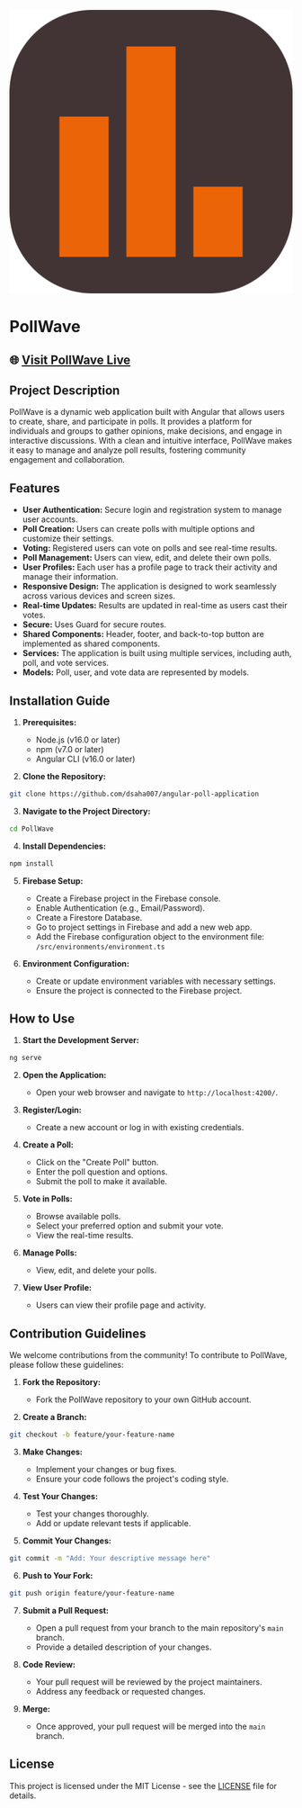 
![PollWave Logo](./src/assets/logo.png)

# PollWave

## 🌐 [Visit PollWave Live](https://pollwave-f25ca.web.app/)

## Project Description

PollWave is a dynamic web application built with Angular that allows users to create, share, and participate in polls. It provides a platform for individuals and groups to gather opinions, make decisions, and engage in interactive discussions. With a clean and intuitive interface, PollWave makes it easy to manage and analyze poll results, fostering community engagement and collaboration.

## Features

- **User Authentication:** Secure login and registration system to manage user accounts.  
- **Poll Creation:** Users can create polls with multiple options and customize their settings.  
- **Voting:** Registered users can vote on polls and see real-time results.  
- **Poll Management:** Users can view, edit, and delete their own polls.  
- **User Profiles:** Each user has a profile page to track their activity and manage their information.  
- **Responsive Design:** The application is designed to work seamlessly across various devices and screen sizes.  
- **Real-time Updates:** Results are updated in real-time as users cast their votes.  
- **Secure:** Uses Guard for secure routes.  
- **Shared Components:** Header, footer, and back-to-top button are implemented as shared components.  
- **Services:** The application is built using multiple services, including auth, poll, and vote services.  
- **Models:** Poll, user, and vote data are represented by models.

## Installation Guide

1. **Prerequisites:**
    - Node.js (v16.0 or later)
    - npm (v7.0 or later)
    - Angular CLI (v16.0 or later)

2. **Clone the Repository:**
```bash
git clone https://github.com/dsaha007/angular-poll-application
```

3. **Navigate to the Project Directory:**
```bash
cd PollWave
```

4. **Install Dependencies:**
```bash
npm install
```

5. **Firebase Setup:**
    - Create a Firebase project in the Firebase console.
    - Enable Authentication (e.g., Email/Password).
    - Create a Firestore Database.
    - Go to project settings in Firebase and add a new web app.
    - Add the Firebase configuration object to the environment file: `/src/environments/environment.ts`

6. **Environment Configuration:**
    - Create or update environment variables with necessary settings.
    - Ensure the project is connected to the Firebase project.

## How to Use

1. **Start the Development Server:**
```bash
ng serve
```

2. **Open the Application:**
    - Open your web browser and navigate to `http://localhost:4200/`.

3. **Register/Login:**
    - Create a new account or log in with existing credentials.

4. **Create a Poll:**
    - Click on the "Create Poll" button.
    - Enter the poll question and options.
    - Submit the poll to make it available.

5. **Vote in Polls:**
    - Browse available polls.
    - Select your preferred option and submit your vote.
    - View the real-time results.

6. **Manage Polls:**
    - View, edit, and delete your polls.

7. **View User Profile:**
    - Users can view their profile page and activity.

## Contribution Guidelines

We welcome contributions from the community! To contribute to PollWave, please follow these guidelines:

1. **Fork the Repository:**
    - Fork the PollWave repository to your own GitHub account.

2. **Create a Branch:**
```bash
git checkout -b feature/your-feature-name
```

3. **Make Changes:**
    - Implement your changes or bug fixes.
    - Ensure your code follows the project's coding style.

4. **Test Your Changes:**
    - Test your changes thoroughly.
    - Add or update relevant tests if applicable.

5. **Commit Your Changes:**
```bash
git commit -m "Add: Your descriptive message here"
```

6. **Push to Your Fork:**
```bash
git push origin feature/your-feature-name
```

7. **Submit a Pull Request:**
    - Open a pull request from your branch to the main repository's `main` branch.
    - Provide a detailed description of your changes.

8. **Code Review:**
    - Your pull request will be reviewed by the project maintainers.
    - Address any feedback or requested changes.

9. **Merge:**
    - Once approved, your pull request will be merged into the `main` branch.

## License

This project is licensed under the MIT License - see the [LICENSE](LICENSE) file for details.
